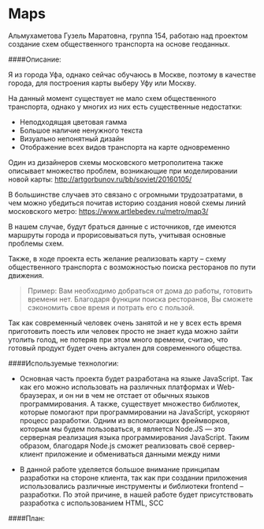 # Maps
Альмухаметова Гузель Маратовна, группа 154, работаю над проектом создание схем общественного транспорта на основе геоданных.

####Описание:

Я из города Уфа, однако сейчас обучаюсь в Москве, поэтому в качестве города, для построения карты выберу Уфу или Москву.

На данный момент существует не мало схем общественного транспорта, однако у многих из них есть существенные недостатки:
-	Неподходящая цветовая гамма
-	Большое наличие ненужного текста 
-	Визуально непонятный дизайн
-	Отображение всех видов транспорта на карте одновременно

Один из дизайнеров схемы московского метрополитена также описывает множество проблем, возникающие при моделировании новой карты: http://artgorbunov.ru/bb/soviet/20160105/

В большинстве случаев это связано с огромными трудозатратами, в чем можно убедиться почитав историю создания новой схемы линий московского метро: https://www.artlebedev.ru/metro/map3/

 В нашем случае, будут браться данные с источников, где имеются маршруты города и прорисовываться путь, учитывая основные проблемы схем.

Также, в ходе проекта есть желание реализовать карту – схему общественного транспорта с возможностью поиска ресторанов по пути движения. 
>Пример: Вам необходимо добраться от дома до работы, готовить времени нет. Благодаря функции поиска ресторанов, Вы сможете сэкономить свое время и потрать его с пользой. 

Так как современный человек очень занятой и не у всех есть время приготовить поесть или человек просто не знает куда можно зайти утолить голод, не потеряв при этом много времени, считаю, что готовый продукт будет очень актуален для современного общества.

####Используемые технологии:

- Основная часть проекта будет разработана на языке JavaScript. Так как его можно использовать на различных платформах и Web-браузерах, и он ни в чем не отстает от обычных языков программирования.  А также, существует множество библиотек, которые помогают при программировании на JavaScript, ускоряют процесс разработки. Одним из вспомогающих фреймворков, которым мы будем пользоваться, я является Node.JS — это серверная реализация языка программирования JavaScript. Таким образом, благодаря Node.js сможет реализовать своё сервер-клиент приложение и обмениваться данными между ними 

- В данной работе уделяется большое внимание принципам разработки на стороне клиента, так как при создании приложения использовались различные инструменты и библиотеки frontend – разработки. По этой причине, в нашей работе будет присутствовать разработка с использованием HTML, SCC


####План:

